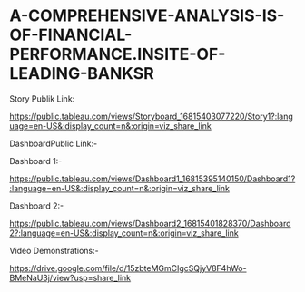 # A-COMPREHENSIVE-ANALYSIS-IS-OF-FINANCIAL-PERFORMANCE.INSITE-OF-LEADING-BANKSR


Story Publik Link:

https://public.tableau.com/views/Storyboard_16815403077220/Story1?:language=en-US&:display_count=n&:origin=viz_share_link

DashboardPublic Link:-

Dashboard 1:-

https://public.tableau.com/views/Dashboard1_16815395140150/Dashboard1?:language=en-US&:display_count=n&:origin=viz_share_link

Dashboard 2:-

https://public.tableau.com/views/Dashboard2_16815401828370/Dashboard2?:language=en-US&:display_count=n&:origin=viz_share_link

Video Demonstrations:-

https://drive.google.com/file/d/15zbteMGmCIgcSQjyV8F4hWo-BMeNaU3j/view?usp=share_link

